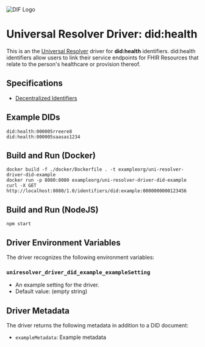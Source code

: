 ![DIF Logo](https://raw.githubusercontent.com/decentralized-identity/universal-resolver/master/docs/logo-dif.png)

# Universal Resolver Driver: did:health

This is an the [Universal Resolver](https://github.com/decentralized-identity/universal-resolver/) driver for **did:health** identifiers.  did:health identifiers allow users to link their service endpoints for FHIR Resources that relate to the person's healthcare or provision thereof.

## Specifications

* [Decentralized Identifiers](https://w3c.github.io/did-core/)

## Example DIDs

```
did:health:000005rreere8
did:health:000005saasas1234
```

## Build and Run (Docker)

```
docker build -f ./docker/Dockerfile . -t exampleorg/uni-resolver-driver-did-example
docker run -p 8080:8080 exampleorg/uni-resolver-driver-did-example
curl -X GET http://localhost:8080/1.0/identifiers/did:example:0000000000123456
```

## Build and Run (NodeJS)

```
npm start
```

## Driver Environment Variables

The driver recognizes the following environment variables:

### `uniresolver_driver_did_example_exampleSetting`

 * An example setting for the driver.
 * Default value: (empty string)

## Driver Metadata

The driver returns the following metadata in addition to a DID document:

* `exampleMetadata`: Example metadata
